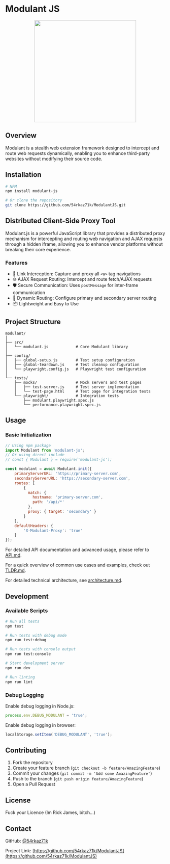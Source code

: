 # Modulant JS
<p align="center"><img height="320px" src="https://repository-images.githubusercontent.com/889695914/18d32efa-91ef-4481-943e-5f1c709068bf"></img></p>

## Overview
Modulant is a stealth web extension framework designed to intercept and route web requests dynamically, enabling you to enhance third-party websites without modifying their source code.

## Installation

```bash
# NPM
npm install modulant-js

# Or clone the repository
git clone https://github.com/54rkaz71k/ModulantJS.git
```

## Distributed Client-Side Proxy Tool

Modulant.js is a powerful JavaScript library that provides a distributed proxy mechanism for intercepting and routing web navigation and AJAX requests through a hidden iframe, allowing you to enhance vendor platforms without breaking their core experience.

### Features

- 🔗 Link Interception: Capture and proxy all `<a>` tag navigations
- 🌐 AJAX Request Routing: Intercept and route fetch/AJAX requests
- 🛡️ Secure Communication: Uses `postMessage` for inter-frame communication
- 🔀 Dynamic Routing: Configure primary and secondary server routing
- 📦 Lightweight and Easy to Use

## Project Structure
```
modulant/
│
├── src/
│   └── modulant.js            # Core Modulant library
│
├── config/
│   ├── global-setup.js        # Test setup configuration
│   ├── global-teardown.js     # Test cleanup configuration
│   └── playwright.config.js   # Playwright test configuration
│
└── tests/
    ├── mocks/                 # Mock servers and test pages
    │   ├── test-server.js     # Test server implementation
    │   └── test-page.html     # Test page for integration tests
    └── playwright/            # Integration tests
        ├── modulant.playwright.spec.js
        └── performance.playwright.spec.js
```

## Usage

### Basic Initialization

```javascript
// Using npm package
import Modulant from 'modulant-js';
// Or using direct include
// const { Modulant } = require('modulant-js');

const modulant = await Modulant.init({
    primaryServerURL: 'https://primary-server.com',
    secondaryServerURL: 'https://secondary-server.com',
    routes: [
        { 
          match: { 
            hostname: 'primary-server.com',
            path: '/api/*'
          },
          proxy: { target: 'secondary' }
        }
    ],
    defaultHeaders: {
        'X-Modulant-Proxy': 'true'
    }
});
```

For detailed API documentation and advanced usage, please refer to [API.md](API.md).

For a quick overview of common use cases and examples, check out [TLDR.md](TLDR.md).

For detailed technical architecture, see [architecture.md](architecture.md).

## Development

### Available Scripts
```bash
# Run all tests
npm test

# Run tests with debug mode
npm run test:debug

# Run tests with console output
npm run test:console

# Start development server
npm run dev

# Run linting
npm run lint
```

### Debug Logging

Enable debug logging in Node.js:
```javascript
process.env.DEBUG_MODULANT = 'true';
```

Enable debug logging in browser:
```javascript
localStorage.setItem('DEBUG_MODULANT', 'true');
```

## Contributing

1. Fork the repository
2. Create your feature branch (`git checkout -b feature/AmazingFeature`)
3. Commit your changes (`git commit -m 'Add some AmazingFeature'`)
4. Push to the branch (`git push origin feature/AmazingFeature`)
5. Open a Pull Request

## License

Fuck your Licence (Im Rick James, bitch...)

## Contact

GitHub: [@54rkaz71k](https://github.com/54rkaz71k)

Project Link: [https://github.com/54rkaz71k/ModulantJS](https://github.com/54rkaz71k/ModulantJS)
